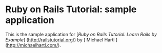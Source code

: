 # Ruby on Rails Tutorial: sample application

This is the sample application for [*Ruby on Rails Tutorial: Learn Rails by Example*] (http://railstutorial.org/) by [ Michael Hartl ] (http://michaelhartl.com/).
